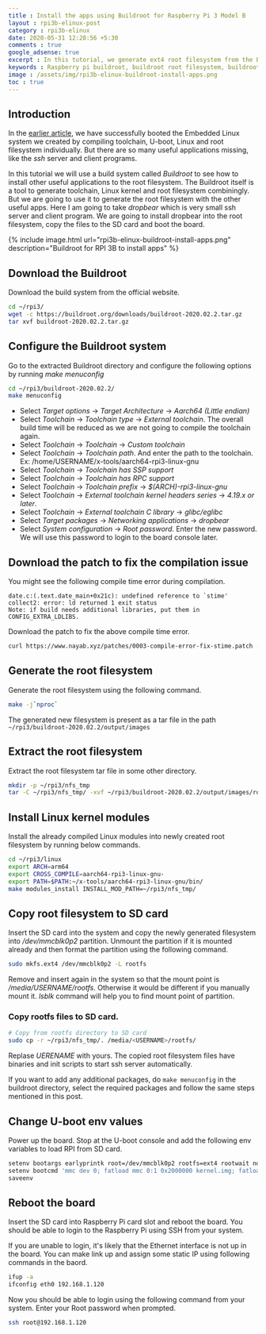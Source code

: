 ```yaml
---
title : Install the apps using Buildroot for Raspberry Pi 3 Model B
layout : rpi3b-elinux-post
category : rpi3b-elinux
date: 2020-05-31 12:28:56 +5:30
comments : true
google_adsense: true
excerpt : In this tutorial, we generate ext4 root filesystem from the Buildroot build system, install the additional programs required, write the filesystem to SD card and boot the board using this root filesystem.
keywords : Raspberry pi buildroot, buildroot root filesystem, buildroot Raspberry Pi 3b, buildroot custom toolchain, buildroot external toolchain.
image : /assets/img/rpi3b-elinux-buildroot-install-apps.png
toc : true
---
```

## Introduction

In the [earlier article](/rpi3b-elinux/embedded-linux-rpi3-100-elinux-on-sdcard.html), we have successfully booted the Embedded Linux system we created by compiling toolchain, U-boot, Linux and root filesystem individually. But there are so many useful applications missing, like the *ssh* server and client programs.

In this tutorial we will use a build system called *Buildroot* to see how to install other useful applications to the root filesystem. The Buildroot itself is a tool to generate toolchain, Linux kernel and root filesystem combiningly. But we are going to use it to generate the root filesystem with the other useful apps. Here I am going to take *dropbear* which is very small ssh server and client program. We are going to install dropbear into the root filesystem, copy the files to the SD card and boot the board.

{% include image.html url="rpi3b-elinux-buildroot-install-apps.png" description="Buildroot for RPI 3B to install apps" %}

## Download the Buildroot
Download the build system from the official website.
```bash
cd ~/rpi3/
wget -c https://buildroot.org/downloads/buildroot-2020.02.2.tar.gz
tar xvf buildroot-2020.02.2.tar.gz
```
## Configure the Buildroot system

Go to the extracted Buildroot directory and configure the following options by running *make menuconfig*

```bash
cd ~/rpi3/buildroot-2020.02.2/
make menuconfig
```

 - Select *Target options* -> *Target Architecture* -> *Aarch64 (Little endian)*
 - Select *Toolchain* -> *Toolchain type* -> *External toolchain*. The overall build time will be reduced as we are not going to compile the toolchain again.
 - Select *Toolchain* -> *Toolchain* -> *Custom toolchain*
 - Select *Toolchain* -> *Toolchain path*. And enter the path to the toolchain. Ex: /home/USERNAME/x-tools/aarch64-rpi3-linux-gnu
 - Select *Toolchain* -> *Toolchain has SSP support*
 - Select *Toolchain* -> *Toolchain has RPC support*
 - Select *Toolchain* -> *Toolchain prefix* -> *$(ARCH)-rpi3-linux-gnu*
 - Select *Toolchain* -> *External toolchain kernel headers series* -> *4.19.x or later*.
 - Select *Toolchain* -> *External toolchain C library* -> *glibc/eglibc*
 - Select *Target packages* -> *Networking applications* -> *dropbear*
 - Select *System configuration* -> *Root password*. Enter the new password. We will use this password to login to the board console later.

## Download the patch to fix the compilation issue
You might see the following compile time error during compilation.
```
date.c:(.text.date_main+0x21c): undefined reference to `stime'
collect2: error: ld returned 1 exit status
Note: if build needs additional libraries, put them in CONFIG_EXTRA_LDLIBS.
```
Download the patch to fix the above compile time error.
```bash
curl https://www.nayab.xyz/patches/0003-compile-error-fix-stime.patch --output ~/rpi3/buildroot-2020.02.2/package/busybox/0003-compile-error-fix-stime.patch
```
## Generate the root filesystem
Generate the root filesystem using the following command.
```bash
make -j`nproc`
```
The generated new filesystem is present as a tar file in the path `~/rpi3/buildroot-2020.02.2/output/images`

## Extract the root filesystem
Extract the root filesystem tar file in some other directory.
```bash
mkdir -p ~/rpi3/nfs_tmp
tar -C ~/rpi3/nfs_tmp/ -xvf ~/rpi3/buildroot-2020.02.2/output/images/rootfs.tar
```
## Install Linux kernel modules
Install the already compiled Linux modules into newly created root filesystem by running below commands.

```bash
cd ~/rpi3/linux
export ARCH=arm64
export CROSS_COMPILE=aarch64-rpi3-linux-gnu-
export PATH=$PATH:~/x-tools/aarch64-rpi3-linux-gnu/bin/
make modules_install INSTALL_MOD_PATH=~/rpi3/nfs_tmp/
```
## Copy root filesystem to SD card
Insert the SD card into the system and copy the newly generated filesystem into */dev/mmcblk0p2* partition. Unmount the partition if it is mounted already and then format the partition using the following command.
```bash
sudo mkfs.ext4 /dev/mmcblk0p2 -L rootfs
```
Remove and insert again in the system so that the mount point is */media/USERNAME/rootfs*. Otherwise it would be different if you manually mount it. *lsblk* command will help you to find mount point of partition.

### Copy rootfs files to SD card.
```bash
# Copy from rootfs directory to SD card
sudo cp -r ~/rpi3/nfs_tmp/. /media/<USERNAME>/rootfs/
```
Replase *UERENAME* with yours. The copied root filesystem files have binaries and init scripts to start ssh server automatically.

If you want to add any additional packages, do `make menuconfig` in the buildroot directory, select the required packages and follow the same steps mentioned in this post.
## Change U-boot env values
Power up the board. Stop at the U-boot console and add the following env variables to load RPI from SD card.
```bash
setenv bootargs earlyprintk root=/dev/mmcblk0p2 rootfs=ext4 rootwait noinitrd
setenv bootcmd 'mmc dev 0; fatload mmc 0:1 0x2000000 kernel.img; fatload mmc 0:1 0x200000 bcm2710-rpi-3-b.dtb; booti 0x2000000 - 0x200000;'
saveenv
```
## Reboot the board
Insert the SD card into Raspberry Pi card slot and reboot the board. You should be able to login to the Raspberry Pi using SSH from your system.

If you are unable to login, it's likely that the Ethernet interface is not up in the board. You can make link up and assign some static IP using following commands in the baord.
```bash
ifup -a
ifconfig eth0 192.168.1.120
```
Now you should be able to login using the following command from your system. Enter your Root password when prompted.
```bash
ssh root@192.168.1.120
```
